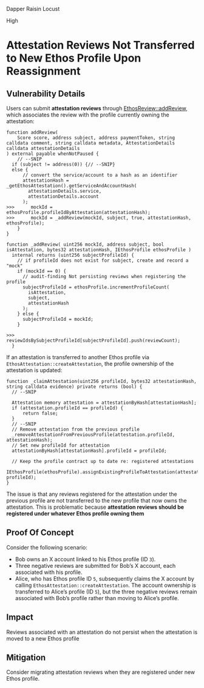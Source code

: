 Dapper Raisin Locust

High

# Attestation Reviews Not Transferred to New Ethos Profile Upon Reassignment

## Vulnerability Details
Users can submit **attestation reviews** through [EthosReview::addReview](https://github.com/sherlock-audit/2024-10-ethos-network/blob/db37b9dc2b792e245eb683d8a956bcb7ef2f1a27/ethos/packages/contracts/contracts/EthosReview.sol#L173-L219), which associates the review with the profile currently owning the attestation:
```solidity
function addReview(
    Score score, address subject, address paymentToken, string calldata comment, string calldata metadata, AttestationDetails calldata attestationDetails
) external payable whenNotPaused {
    // --SNIP
  if (subject != address(0)) {// --SNIP}
  else {
      // convert the service/account to a hash as an identifier
      attestationHash = _getEthosAttestation().getServiceAndAccountHash(
        attestationDetails.service,
        attestationDetails.account
      );
>>>      mockId = ethosProfile.profileIdByAttestation(attestationHash);
>>>      mockId = _addReview(mockId, subject, true, attestationHash, ethosProfile);
    }
}

function _addReview( uint256 mockId, address subject, bool isAttestation, bytes32 attestationHash, IEthosProfile ethosProfile )
  internal returns (uint256 subjectProfileId) {
    // if profileId does not exist for subject, create and record a "mock"
    if (mockId == 0) {
      // audit-finding Not persisting reviews when registering the profile
      subjectProfileId = ethosProfile.incrementProfileCount(
        isAttestation,
        subject,
        attestationHash
      );
    } else {
      subjectProfileId = mockId;
    }

>>>    reviewIdsBySubjectProfileId[subjectProfileId].push(reviewCount);
  }
```
If an attestation is transferred to another Ethos profile via `EthosAttestation::createAttestation`, the profile ownership of the attestation is updated:
```solidity
function _claimAttestation(uint256 profileId, bytes32 attestationHash, string calldata evidence) private returns (bool) {
  // --SNIP

  Attestation memory attestation = attestationByHash[attestationHash];
  if (attestation.profileId == profileId) {
      return false;
  }
  // --SNIP
  // Remove attestation from the previous profile
  _removeAttestationFromPreviousProfile(attestation.profileId, attestationHash);
  // Set new profileId for attestation
  attestationByHash[attestationHash].profileId = profileId;

  // Keep the profile contract up to date re: registered attestations
  IEthosProfile(ethosProfile).assignExistingProfileToAttestation(attestationHash, profileId);
}
```
The issue is that any reviews registered for the attestation under the previous profile are not transferred to the new profile that now owns the attestation. This is problematic because **attestation reviews should be registered under whatever Ethos profile owning them**
## Proof Of Concept
Consider the following scenario:
- Bob owns an X account linked to his Ethos profile (ID `3`).
- Three negative reviews are submitted for Bob’s X account, each associated with his profile.
- Alice, who has Ethos profile ID `5`, subsequently claims the X account by calling `EthosAttestation::createAttestation`. The account ownership is transferred to Alice’s profile (ID `5`), but the three negative reviews remain associated with Bob’s profile rather than moving to Alice’s profile.

## Impact
Reviews associated with an attestation do not persist when the attestation is moved to a new Ethos profile

## Mitigation
Consider migrating attestation reviews when they are registered under new Ethos profile.